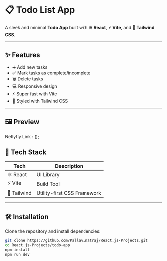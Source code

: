 # 📋 Todo List App

A sleek and minimal **Todo App** built with 
**⚛️ React**, 
⚡ **Vite**, and 
💨 **Tailwind CSS**.

---

## ✨ Features

- ➕ Add new tasks
- ✅ Mark tasks as complete/incomplete
- 🗑️ Delete tasks
- 💻 Responsive design
- ⚡ Super fast with Vite
- 🎨 Styled with Tailwind CSS

---

## 🖼️ Preview

Netlyfly Link : ();

## 🚀 Tech Stack

| Tech         | Description                     |
|--------------|---------------------------------|
| ⚛️ React     | UI Library                      |
| ⚡ Vite       | Build Tool                      |
| 💨 Tailwind  | Utility-first CSS Framework     |

---

## 🛠️ Installation

Clone the repository and install dependencies:

```bash
git clone https://github.com/Pallavinatraj/React.js-Projects.git
cd React.js-Projects/todo-app
npm install
npm run dev
